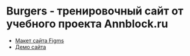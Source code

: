 # Burgers - тренировочный сайт от учебного проекта Annblock.ru

* [Макет сайта Figms](https://www.figma.com/file/8muxUNt1PwGH5byQR6LZG8/Burgers-Menu-Responsive?node-id=0%3A1)
* [Демо сайта](https://avganovat.github.io/Module01-Burger/menu.html)